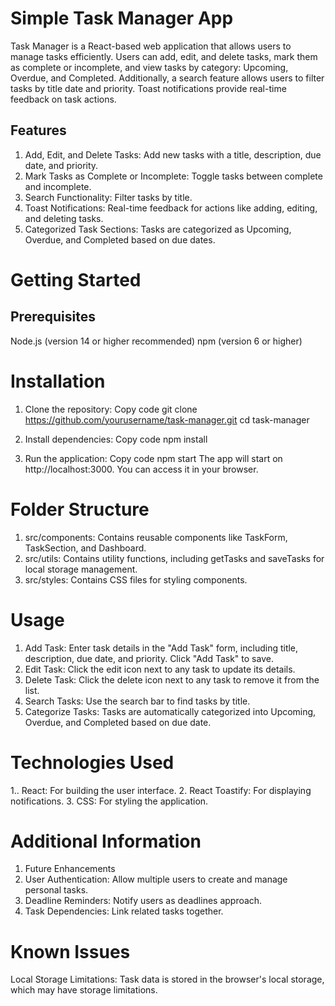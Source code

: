 # Simple Task Manager App
Task Manager is a React-based web application that allows users to manage tasks efficiently. Users can add, edit, and delete tasks, mark them as complete or incomplete, and view tasks by category: Upcoming, Overdue, and Completed. Additionally, a search feature allows users to filter tasks by title date and priority. Toast notifications provide real-time feedback on task actions.

## Features
  1. Add, Edit, and Delete Tasks: Add new tasks with a title, description, due date, and priority.
  2. Mark Tasks as Complete or Incomplete: Toggle tasks between complete and incomplete.
  3. Search Functionality: Filter tasks by title.
  4. Toast Notifications: Real-time feedback for actions like adding, editing, and deleting tasks.
  5. Categorized Task Sections: Tasks are categorized as Upcoming, Overdue, and Completed based on due dates.

# Getting Started
## Prerequisites
  Node.js (version 14 or higher recommended)
  npm (version 6 or higher)

# Installation
 1. Clone the repository:
  Copy code
  git clone https://github.com/yourusername/task-manager.git
  cd task-manager

 2. Install dependencies:
  Copy code
  npm install

 3. Run the application:
  Copy code
  npm start
  The app will start on http://localhost:3000. You can access it in your browser.

# Folder Structure
 1. src/components: Contains reusable components like TaskForm, TaskSection, and Dashboard.
 2. src/utils: Contains utility functions, including getTasks and saveTasks for local storage management.
 3. src/styles: Contains CSS files for styling components.

# Usage
 1. Add Task: Enter task details in the "Add Task" form, including title, description, due date, and priority. Click "Add Task" to save.
 2. Edit Task: Click the edit icon next to any task to update its details.
 3. Delete Task: Click the delete icon next to any task to remove it from the list.
 4. Search Tasks: Use the search bar to find tasks by title.
 5. Categorize Tasks: Tasks are automatically categorized into Upcoming, Overdue, and Completed based on due date.

# Technologies Used
 1.. React: For building the user interface.
 2. React Toastify: For displaying notifications.
 3. CSS: For styling the application.

# Additional Information
 1. Future Enhancements
 2. User Authentication: Allow multiple users to create and manage personal tasks.
 3. Deadline Reminders: Notify users as deadlines approach.
 4. Task Dependencies: Link related tasks together.

# Known Issues
Local Storage Limitations: Task data is stored in the browser's local storage, which may have storage limitations.
